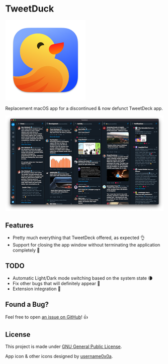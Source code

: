 # TweetDuck

![logo](https://raw.githubusercontent.com/username0x0a/tweetduck/gh-pages/app_icon.png)

Replacement macOS app for a discontinued & now defunct TweetDeck app.

![logo](https://raw.githubusercontent.com/username0x0a/tweetduck/gh-pages/app_window.png)

## Features

- Pretty much everything that TweetDeck offered, as expected 👌
- Support for closing the app window without terminating the application completely 🙌

## TODO

- Automatic Light/Dark mode switching based on the system state 🌘
- Fix other bugs that will definitely appear 🐛
- Extension integration 🧰

## Found a Bug?

Feel free to open [an issue on GitHub](https://github.com/username0x0a/tweetduck/issues)! 👍

## License

This project is made under [GNU General Public License](https://en.wikipedia.org/wiki/GNU_General_Public_License).

App icon & other icons designed by [username0x0a](https://github.com/username0x0a).
